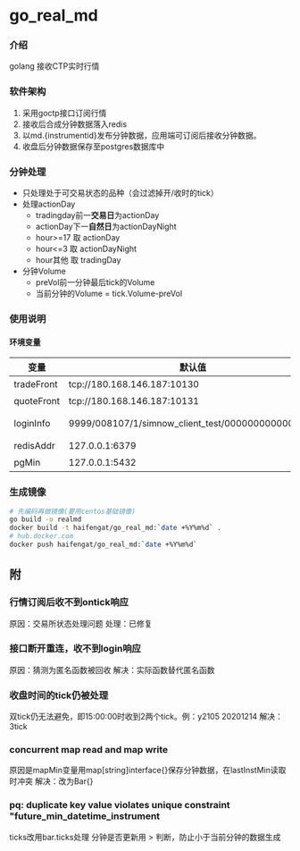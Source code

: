 # go_real_md

### 介绍
golang 接收CTP实时行情

### 软件架构
1. 采用goctp接口订阅行情
2. 接收后合成分钟数据落入redis
3. 以md.{instrumentid}发布分钟数据，应用端可订阅后接收分钟数据。
4. 收盘后分钟数据保存至postgres数据库中

### 分钟处理
* 只处理处于可交易状态的品种（会过滤掉开/收时的tick）
* 处理actionDay
  * tradingday前一**交易日**为actionDay
  * actionDay下一**自然日**为actionDayNight
  * hour>=17 取 actionDay
  * hour<=3  取 actionDayNight
  * hour其他 取 tradingDay
* 分钟Volume
  * preVol前一分钟最后tick的Volume
  * 当前分钟的Volume = tick.Volume-preVol

### 使用说明
#### 环境变量
变量|默认值|说明
-|-|-
tradeFront|tcp://180.168.146.187:10130|ctp交易前置
quoteFront|tcp://180.168.146.187:10131|ctp行情前置
loginInfo|9999/008107/1/simnow_client_test/0000000000000000|登录配置格式 broker/investor/pwd/appid/authcode
redisAddr|127.0.0.1:6379|redis库配置host:port
pgMin|127.0.0.1:5432|分钟pg库配置

### 生成镜像
```bash
# 先编码再做镜像(要用centos基础镜像)
go build -o realmd
docker build -t haifengat/go_real_md:`date +%Y%m%d` .
# hub.docker.com
docker push haifengat/go_real_md:`date +%Y%m%d`
```

## 附
### 行情订阅后收不到ontick响应
原因：交易所状态处理问题
处理：已修复

### 接口断开重连，收不到login响应
原因：猜测为匿名函数被回收
解决：实际函数替代匿名函数

### 收盘时间的tick仍被处理
双tick仍无法避免，即15:00:00时收到2两个tick。例：y2105 20201214
解决：3tick

### concurrent map read and map write
原因是mapMin变量用map[string]interface{}保存分钟数据，在lastInstMin读取时冲突
解决：改为Bar{}

###  pq: duplicate key value violates unique constraint "future_min_datetime_instrument
ticks改用bar.ticks处理
分钟是否更新用 > 判断，防止小于当前分钟的数据生成

